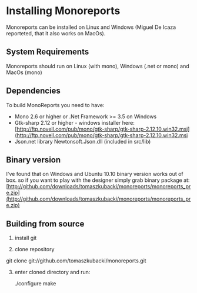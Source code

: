 Installing Monoreports
======================

Monoreports can be installed on Linux and Windows 
(Miguel De Icaza reporteted, that it also works on MacOs).

System Requirements
-------------------
Monoreports should run on Linux (with mono), Windows (.net or mono) and MacOs (mono)

Dependencies
------------

To build MonoReports you need to have:

- Mono 2.6 or higher or .Net Framework >= 3.5 on Windows
- Gtk-sharp 2.12 or higher  - windows installer here: [http://ftp.novell.com/pub/mono/gtk-sharp/gtk-sharp-2.12.10.win32.msi](http://ftp.novell.com/pub/mono/gtk-sharp/gtk-sharp-2.12.10.win32.msi
- Json.net library Newtonsoft.Json.dll (included in src/lib)

Binary version
------------------
I've found that on Windows and Ubuntu 10.10 binary version works out of box. 
so if you want to play with the designer simply grab binary package at:
[http://github.com/downloads/tomaszkubacki/monoreports/monoreports_pre.zip](http://github.com/downloads/tomaszkubacki/monoreports/monoreports_pre.zip)

Building from source
----------------------

1. install git

2. clone repository

git clone git://github.com/tomaszkubacki/monoreports.git

3. enter cloned directory and run:

	./configure
	make



 

